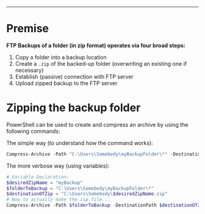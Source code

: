 ___
# Premise
**FTP Backups of a folder (in zip format) operates via four broad steps:**
1) Copy a folder into a backup location
2) Create a `.zip` of the backed-up folder (overwriting an existing one if necessary)
3) Establish (passive) connection with FTP server
4) Upload zipped backup to the FTP server


# Zipping the backup folder
PowerShell can be used to create and compress an archive by using the following commands:

The simple way (to understand how the command works):

```PowerShell
Compress-Archive -Path "C:\Users\Somebody\myBackupFolder\*" -DestinationPath "C:\Users\Somebody\myBackup.zip"
```

The more verbose way (using variables):

```PowerShell
# Variable Declaration:
$desiredZipName = "myBackup"
$folderToBackup = "C:\Users\Somebody\myBackupFolder\*"
$destinationOfZip = "C:\Users\Somebody\$desiredZipName.zip"
# Now to actually make the zip file...
Compress-Archive -Path $folderToBackup -DestinationPath $destinationOfZip
```
